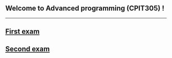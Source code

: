 ## Welcome to Advanced programming (CPIT305) !

---

## [**First exam**](FirstExam.md)

## [**Second exam**](SecondExam.md)


